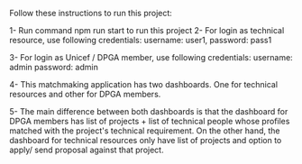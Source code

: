 Follow these instructions to run this project:

1- Run command npm run start to run this project
2- For login as technical resource, use following credentials: 
        username: user1, 
        password: pass1 

3- For login as Unicef / DPGA member, use following credentials:
        username: admin
        password: admin

4- This matchmaking application has two dashboards. One for technical resources and other for DPGA members. 

5- The main difference between both dashboards is that the dashboard for DPGA members has list of projects + list of technical people whose profiles matched with the project's technical requirement. On the other hand, the dashboard for technical resources only have list of projects and option to apply/ send proposal against that project.
